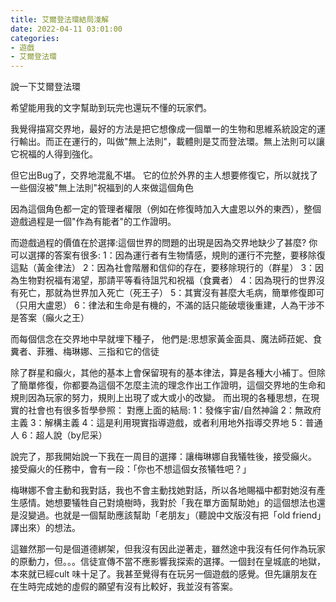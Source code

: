 ```yaml
---
title: 艾爾登法環結局淺解
date: 2022-04-11 03:01:00
categories: 
- 遊戲
- 艾爾登法環
---
```

說一下艾爾登法環

希望能用我的文字幫助到玩完也還玩不懂的玩家們。

我覺得描寫交界地，最好的方法是把它想像成一個單一的生物和思維系統設定的運行輸出。而正在運行的，叫做"無上法則"，載體則是艾而登法環。無上法則可以讓它祝福的人得到強化。

但它出Bug了，交界地混亂不堪。
它的位於外界的主人想要修復它，所以就找了一些個沒被"無上法則"祝福到的人來做這個角色

因為這個角色都一定的管理者權限（例如在修復時加入大盧恩以外的東西），整個遊戲過程是一個"作為有能者"的工作證明。


而遊戲過程的價值在於選擇:這個世界的問題的出現是因為交界地缺少了甚麼?
你可以選擇的答案有很多:
1：因為運行者有生物情感，規則的運行不完整，要移除復這點（黃金律法）
2：因為社會階層和信仰的存在，要移除現行的（群星）
3：因為生物對祝福有渴望，那請平等看待詛咒和祝福（食糞者）
4：因為現行的世界沒有死亡，那就為世界加入死亡（死王子）
5：其實沒有甚麼大毛病，簡單修復即可（只用大盧恩）
6：律法和生命是有機的，不滿的話只能破壞後重建，人為干涉不是答案（癲火之王）

而每個信念在交界地中早就埋下種子，
他們是:思想家黃金面具、魔法師菈妮、食糞者、菲雅、梅琳娜、三指和它的信徒

除了群星和癲火，其他的基本上會保留現有的基本律法，算是各種大小補丁。但除了簡單修復，你都要為這個不怎麼主流的理念作出工作證明，這個交界地的生命和規則因為玩家的努力，規則上出現了或大或小的改變。
而出現的各種思想，在現實的社會也有很多哲學參照：
對應上面的結局:
1：發條宇宙/自然神論
2：無政府主義
3：解構主義
4：這是利用現實指導遊戲，或者利用地外指導交界地
5：普通人
6：超人說（by尼采）

說完了，那我開始說一下我在一周目的選擇：讓梅琳娜自我犠牲後，接受癲火。
接受癲火的任務中，會有一段：「你也不想這個女孩犠牲吧？」

梅琳娜不會主動和我對話，我也不會主動找她對話，所以各地賜福中都對她沒有產生感情。她想要犠牲自己對燒樹時，我對於「我在單方面幫助她」的這個想法也還是沒變過。也就是一個幫助應該幫助「老朋友」（聽說中文版沒有把「old friend」譯出來）的想法。

這雖然那一句是個道德綁架，但我沒有因此逆著走，雖然途中我沒有任何作為玩家的原動力，但。。。信徒宣傳不當不應影響我探索的選擇。一個封在皇城底的地獄，本來就已經cult 味十足了。我甚至覺得有在玩另一個遊戲的感覺。但先讓朋友在在生時完成她的虛假的願望有沒有比較好，我並沒有答案。

